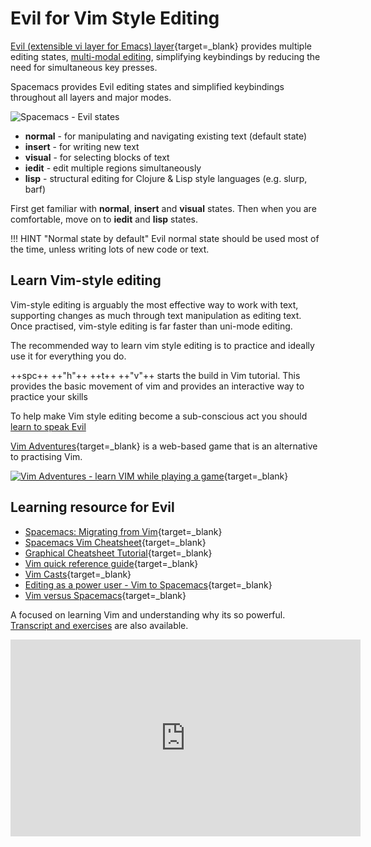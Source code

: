 # Evil for Vim Style Editing

[Evil (extensible vi layer for Emacs) layer](https://develop.spacemacs.org/layers/+spacemacs/spacemacs-evil/README.html){target=_blank} provides multiple editing states, [multi-modal editing](/spacemacs/why-spacemacs/states.md), simplifying keybindings by reducing the need for simultaneous key presses.

Spacemacs provides Evil editing states and simplified keybindings throughout all layers and major modes.

![Spacemacs - Evil states](/images/spacemacs-states-vim.png)

* **normal** - for manipulating and navigating existing text (default state)
* **insert** - for writing new text
* **visual** - for selecting blocks of text
* **iedit** - edit multiple regions simultaneously
* **lisp** - structural editing for Clojure & Lisp style languages (e.g. slurp, barf)

First get familiar with **normal**, **insert** and **visual** states.  Then when you are comfortable, move on to **iedit** and **lisp** states.

!!! HINT "Normal state by default"
    Evil normal state should be used most of the time, unless writing lots of new code or text.


## Learn Vim-style editing

Vim-style editing is arguably the most effective way to work with text, supporting changes as much through text manipulation as editing text.  Once practised, vim-style editing is far faster than uni-mode editing.

The recommended way to learn vim style editing is to practice and ideally use it for everything you do.

++spc++ ++"h"++ ++t++ ++"v"++ starts the build in Vim tutorial.  This provides the basic movement of vim and provides an interactive way to practice your skills

To help make Vim style editing become a sub-conscious act you should [learn to speak Evil](../vim-style/speaking-evil.md)

[Vim Adventures](https://vim-adventures.com/){target=_blank} is a web-based game that is an alternative to practising Vim.

[![Vim Adventures - learn VIM while playing a game](/images/vim-adventures.png)](https://vim-adventures.com/){target=_blank}


## Learning resource for Evil

* [Spacemacs: Migrating from Vim](http://spacemacs.org/doc/VIMUSERS.html){target=_blank}
* [Spacemacs Vim Cheatsheet](https://simpletutorials.com/c/3036/Spacemacs){target=_blank}
* [Graphical Cheatsheet Tutorial](http://www.viemu.com/a_vi_vim_graphical_cheat_sheet_tutorial.html){target=_blank}
* [Vim quick reference guide](http://vimhelp.appspot.com/quickref.txt.html){target=_blank}
* [Vim Casts](http://vimcasts.org/){target=_blank}
* [Editing as a power user - Vim to Spacemacs](https://steemit.com/vim/@hansvb/text-editing-as-a-power-user-from-vim-to-spacemacs-or-how-to-get-things-done){target=_blank}
* [Vim versus Spacemacs](https://www.slant.co/versus/42/69/~vim_vs_spacemacs){target=_blank}


A focused on learning Vim and understanding why its so powerful.  [Transcript and exercises](https://missing.csail.mit.edu/2020/editors/) are also available.

<p style="text-align:center">
<iframe width="560" height="315" src="https://www.youtube.com/embed/a6Q8Na575qc" title="YouTube video player" frameborder="0" allow="accelerometer; autoplay; clipboard-write; encrypted-media; gyroscope; picture-in-picture" allowfullscreen></iframe>
</p>
